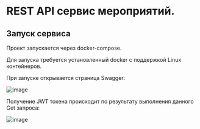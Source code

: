 # REST API сервис мероприятий.

## Запуск сервиса
Проект запускается через docker-compose.

Для запуска требуется установленный docker с поддержкой Linux контейнеров.

При запуске открывается страница Swagger:

![image](https://user-images.githubusercontent.com/78857901/227717572-b363408e-1d31-452c-888c-9ca42f25dea3.png)

Получение JWT токена происходит по результату выполнения данного Get запроса:

![image](https://user-images.githubusercontent.com/78857901/227717603-c8ea0e51-0846-4876-9bbc-c9d715c63f99.png)
